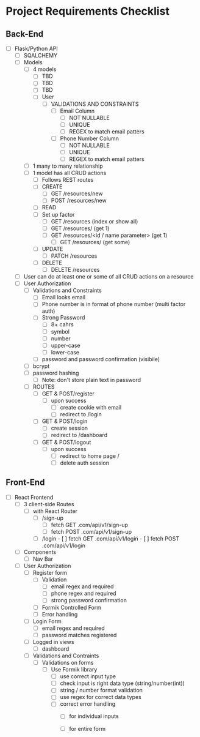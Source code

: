 # Project Requirements Checklist 

## Back-End
- [ ] Flask/Python API
  - [ ] SQALCHEMY
  - [ ] Models
    - [ ] 4 models
      - [ ] TBD
      - [ ] TBD
      - [ ] TBD
      - [ ] User
        - [ ] VALIDATIONS AND CONSTRAINTS
          - [ ] Email Column
            - [ ] NOT NULLABLE
            - [ ] UNIQUE
            - [ ] REGEX to match email patters
          - [ ] Phone Number Column
            - [ ] NOT NULLABLE
            - [ ] UNIQUE
            - [ ] REGEX to match email patters
    - [ ] 1 many to many relationship
    - [ ] 1 model has all CRUD actions
      - [ ] Follows REST routes
      - [ ] CREATE
        - [ ] GET /resources/new
        - [ ] POST /resources/new
      - [ ] READ
      - [ ] Set up factor
        - [ ] GET /resources (index or show all)
        - [ ] GET /resources/<parameter> (get 1)
        - [ ] GET /resources/<id / name parameter> (get 1)
          - [ ] GET /resources/<filter parameter> (get some)
      - [ ] UPDATE
        - [ ] PATCH /resources
      - [ ] DELETE
        - [ ] DELETE /resources
  - [ ] User can do at least one or some of all CRUD actions on a resource 
  - [ ] User Authorization
    - [ ] Validations and Constraints
      - [ ] Email looks email
      - [ ] Phone number is in format of phone number (multi factor auth)
      - [ ] Strong Password 
        - [ ] 8+ cahrs
        - [ ] symbol
        - [ ] number
        - [ ] upper-case
        - [ ] lower-case
      - [ ] password and password confirmation (visibile)
    - [ ] bcrypt
    - [ ] password hashing
      - [ ] Note: don't store plain text in password
    - [ ] ROUTES
      - [ ] GET & POST/register
        - [ ] upon success
          - [ ] create cookie with email
          - [ ] redirect to /login
      - [ ] GET & POST/login
        - [ ] create session
        - [ ] redirect to /dashboard
      - [ ] GET & POST/logout
        - [ ] upon success
          - [ ] redirect to home page /
          - [ ] delete auth session

## Front-End
- [ ] React Frontend
  - [ ] 3 client-side Routes
    - [ ] with React Router
      - [ ] /sign-up
        - [ ] fetch GET .com/api/v1/sign-up
        - [ ] fetch POST .com/api/v1/sign-up
      - [ ] /login
              - [ ] fetch GET .com/api/v1/login
              - [ ] fetch POST .com/api/v1/login
  - [ ] Components
    - [ ] Nav Bar
  - [ ] User Authorization
    - [ ] Register form
      - [ ] Validation
        - [ ] email regex and required
        - [ ] phone regex and required
        - [ ] strong password confirmation
      - [ ] Formik Controlled Form
      - [ ] Error handling
    - [ ] Login Form
      - [ ] email regex and required
      - [ ] password matches registered
    - [ ] Logged in views
      - [ ] dashboard
    - [ ] Validations and Contraints
      - [ ] Validations on forms
        - [ ] Use Formik library
          - [ ] use correct input type
          - [ ] check input is right data type (string/number(int))
          - [ ] string / number format validation
          - [ ] use regex for correct data types
          - [ ] correct error handling
            - [ ] for individual inputs
            - [ ] for entire form

